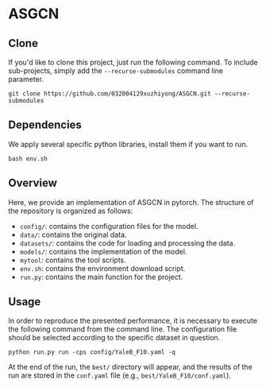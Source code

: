 # ASGCN

## Clone
If you'd like to clone this project, 
just run the following command. 
To include sub-projects, 
simply add the `--recurse-submodules` command line parameter.
```shell
git clone https://github.com/032004129xuzhiyong/ASGCN.git --recurse-submodules
```

## Dependencies
We apply several specific python libraries, install them if you want to run.
```shell
bash env.sh
```

## Overview
Here, we provide an implementation of ASGCN in pytorch. 
The structure of the repository is organized as follows:
* `config/`: contains the configuration files for the model.
* `data/`: contains the original data.
* `datasets/`: contains the code for loading and processing the data.
* `models/`: contains the implementation of the model.
* `mytool`: contains the tool scripts.
* `env.sh`: contains the environment download script.
* `run.py`: contains the main function for the project.

## Usage
In order to reproduce the presented performance, 
it is necessary to execute the following command from the command line. 
The configuration file should be selected 
according to the specific dataset in question.
```shell
python run.py run -cps config/YaleB_F10.yaml -q
```
At the end of the run, the `best/` directory will appear, 
and the results of the run are stored in the `conf.yaml` file (e.g., `best/YaleB_F10/conf.yaml`).